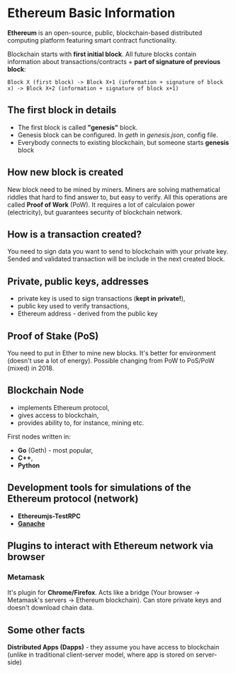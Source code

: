 # Ethereum Basic Information

**Ethereum** is an open-source, public, blockchain-based distributed computing platform featuring smart contract functionality. 

Blockchain starts with **first initial block**. All future blocks contain information about transactions/contracts + **part of signature of previous block**:
```
Block X (first block) -> Block X+1 (information + signature of block x) -> Block X+2 (information + signature of block x+1)
```

## The first block in details

- The first block is called **"genesis"** block.
- Genesis block can be configured. In *geth* in *genesis.json*, config file.
- Everybody connects to existing blockchain, but someone starts **genesis** block

## How new block is created

New block need to be mined by miners. Miners are solving mathematical riddles that hard to find answer to, but easy to verify. All this operations are called **Proof of Work** (PoW). It requires a lot of calculaion power (electricity), but guarantees security of blockchain network.

## How is a transaction created?
You need to sign data you want to send to blockchain with your private key. Sended  and validated transaction will be include in the next created block.

## Private, public keys, addresses

- private key is used to sign transactions (**kept in private!**),
- public key used to verify transactions,
- Ethereum address - derived from the public key

## Proof of Stake (PoS)

You need to put in Ether to mine new blocks. It's better for environment (doesn't use a lot of energy). Possible changing from PoW to PoS/PoW (mixed) in 2018.

## Blockchain Node

- implements Ethereum protocol,
- gives access to blockchain,
- provides ability to, for instance, mining etc.

First nodes written in:

- **Go** (Geth) - most popular,
- **C++**,
- **Python**

## Development tools for simulations of the Ethereum protocol (network)

- **Ethereumjs-TestRPC** 
- [**Ganache**](http://truffleframework.com/ganache/)

## Plugins to interact with Ethereum network via browser

### Metamask

It's plugin for **Chrome/Firefox**. Acts like a bridge (Your browser -> Metamask's servers -> Ethereum blockchain). Can store private keys and doesn't download chain data.

## Some other facts

**Distributed Apps (Dapps)** - they assume you have access to blockchain (unlike in traditional client-server model, where app is stored on server-side)
